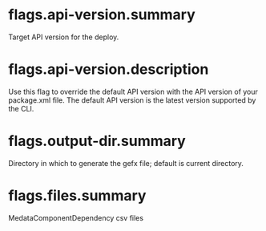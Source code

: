 # flags.api-version.summary

Target API version for the deploy.

# flags.api-version.description

Use this flag to override the default API version with the API version of your package.xml file. The default API version is the latest version supported by the CLI.

# flags.output-dir.summary

Directory in which to generate the gefx file; default is current directory.

# flags.files.summary

MedataComponentDependency csv files
